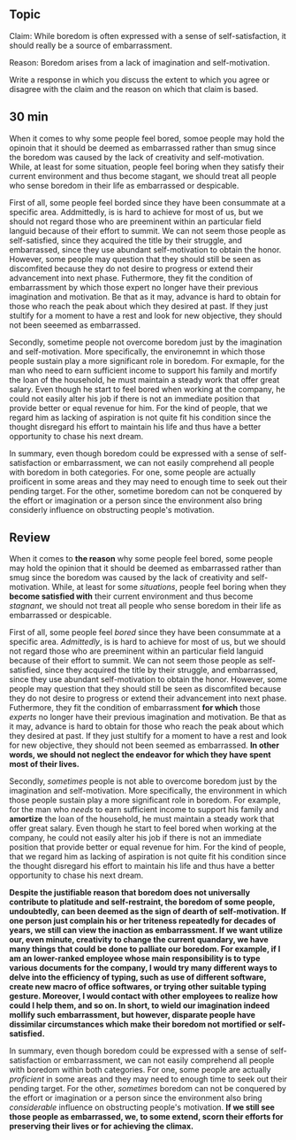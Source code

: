 ## Topic

Claim: While boredom is often expressed with a sense of self-satisfaction, it should really be a source of embarrassment.

Reason: Boredom arises from a lack of imagination and self-motivation.

Write a response in which you discuss the extent to which you agree or disagree with the claim and the reason on which that claim is based.

## 30 min

When it comes to why some people feel bored, somoe people may hold the opinoin that it should be deemed as embarrassed rather than smug since the boredom was caused by the lack of creativity and self-motivation. While, at least for some situation, people feel boring when they satisfy their current environment and thus become stagant, we should treat all people who sense boredom in their life as embarrassed or despicable.

First of all, some people feel borded since they have been consummate at a specific area. Addmittedly, is is hard to achieve for most of us, but we should not regard those who are preeminent within an particular field languid because of their effort to summit. We can not seem those people as self-satisfied, since they acquired the title by their struggle, and embarrassed, since they use abundant self-motivation to obtain the honor. However, some people may question that they should still be seen as discomfited because they do not desire to progress or extend their advancement into next phase. Futhermore, they fit the condition of embarrassment by which those expert no longer have their previous imagination and motivation. Be that as it may, advance is hard to obtain for those who reach the peak about which they desired at past. If they just stultify for a moment to have a rest and look for new objective, they should not been seeemed as embarrassed.

Secondly, sometime people not overcome boredom just by the imagination and self-motivation. More specifically, the environemnt in which those people sustain play a more significant role in boredom. For exmaple, for the man who need to earn sufficient income to support his family and mortify the loan of the household, he must maintain a steady work that offer great salary. Even though he start to feel bored when working at the company, he could not easily alter his job if there is not an immediate position that provide better or equal revenue for him. For the kind of people, that we regard him as lacking of aspiration is not quite fit his condition since the thought disregard his effort to maintain his life and thus have a better opportunity to chase his next dream. 

In summary, even though boredom could be expressed with a sense of self-satisfaction or embarrassment, we can not easily comprehend all people with boredom in both categories. For one, some people are actually proificent in some areas and they may need to enough time to seek out their pending target. For the other, sometime boredom can not be conquered by the effort or imagination or a person since the environment also bring considerly influence on obstructing people's motivation.

## Review

When it comes to **the reason** why some people feel bored, some people may hold the opinion that it should be deemed as embarrassed rather than smug since the boredom was caused by the lack of creativity and self-motivation. While, at least for some *situations*, people feel boring when they **become satisfied with** their current environment and thus become *stagnant*, we should not treat all people who sense boredom in their life as embarrassed or despicable.

First of all, some people feel *bored* since they have been consummate at a specific area. *Admittedly*, is is hard to achieve for most of us, but we should not regard those who are preeminent within an particular field languid because of their effort to summit. We can not seem those people as self-satisfied, since they acquired the title by their struggle, and embarrassed, since they use abundant self-motivation to obtain the honor. However, some people may question that they should still be seen as discomfited because they do not desire to progress or extend their advancement into next phase. Futhermore, they fit the condition of embarrassment **for which** those *experts* no longer have their previous imagination and motivation. Be that as it may, advance is hard to obtain for those who reach the peak about which they desired at past. If they just stultify for a moment to have a rest and look for new objective, they should not been seemed as embarrassed. **In other words, we should not neglect the endeavor for which they have spent most of their lives.**

Secondly, *sometimes* people is not able to overcome boredom just by the imagination and self-motivation. More specifically, the environment in which those people sustain play a more significant role in boredom. For example, for the man who *needs* to earn sufficient income to support his family and **amortize** the loan of the household, he must maintain a steady work that offer great salary. Even though he start to feel bored when working at the company, he could not easily alter his job if there is not an immediate position that provide better or equal revenue for him. For the kind of people, that we regard him as lacking of aspiration is not quite fit his condition since the thought disregard his effort to maintain his life and thus have a better opportunity to chase his next dream. 

**Despite the justifiable reason that boredom does not universally contribute to platitude and self-restraint, the boredom of some people, undoubtedly, can been deemed as the sign of dearth of self-motivation. If one person just complain his or her triteness repeatedly for decades of years, we still can view the inaction as embarrassment. If we want utilize our, even minute, creativity to change the current quandary, we have many things that could be done to palliate our boredom. For example, if I am an lower-ranked employee whose main responsibility is to type various documents for the company, I would try many different ways to delve into the efficiency of typing, such as use of different software, create new macro of office softwares, or trying other suitable typing gesture. Moreover, I would contact with other employees to realize how could I help them, and so on. In short, to wield our imagination indeed mollify such embarrassment, but however, disparate people have dissimilar circumstances which make their boredom not mortified or self-satisfied.**

In summary, even though boredom could be expressed with a sense of self-satisfaction or embarrassment, we can not easily comprehend all people with boredom within both categories. For one, some people are actually *proficient* in some areas and they may need to enough time to seek out their pending target. For the other, *sometimes* boredom can not be conquered by the effort or imagination or a person since the environment also bring *considerable* influence on obstructing people's motivation. **If we still see those people as embarrassed, we, to some extend, scorn their efforts for preserving their lives or for achieving the climax.**